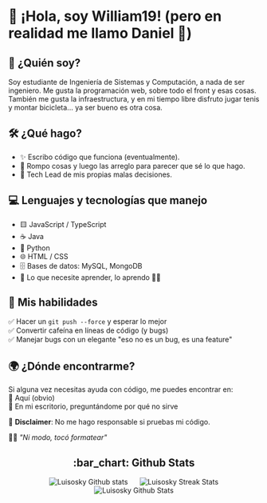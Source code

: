 # 👋 ¡Hola, soy William19! (pero en realidad me llamo Daniel 🤫)

## 🧐 ¿Quién soy?
Soy estudiante de Ingeniería de Sistemas y Computación, a nada de ser ingeniero. Me gusta la programación web, sobre todo el front y esas cosas. También me gusta la infraestructura, y en mi tiempo libre disfruto jugar tenis y montar bicicleta... ya ser bueno es otra cosa.

## 🛠️ ¿Qué hago?
- ✨ Escribo código que funciona (eventualmente).
- 🔧 Rompo cosas y luego las arreglo para parecer que sé lo que hago.
- 🎩 Tech Lead de mis propias malas decisiones.

## 💻 Lenguajes y tecnologías que manejo
- 🟨 JavaScript / TypeScript
- ☕ Java
- 🐍 Python
- 🌐 HTML / CSS
- 🗄️ Bases de datos: MySQL, MongoDB
- 🎯 Lo que necesite aprender, lo aprendo 🤷‍♂️

## 🤖 Mis habilidades
✅ Hacer un `git push --force` y esperar lo mejor  
✅ Convertir cafeína en líneas de código (y bugs)  
✅ Manejar bugs con un elegante "eso no es un bug, es una feature"  

## 🌍 ¿Dónde encontrarme?
Si alguna vez necesitas ayuda con código, me puedes encontrar en:  
📍 Aquí (obvio)  
📍 En mi escritorio, preguntándome por qué no sirve


💾 **Disclaimer**: No me hago responsable si pruebas mi código.   

🐱‍💻 _"Ni modo, tocó formatear"_

<h2 align="center">:bar_chart: Github Stats</h2>
<div align="center">
    <div style="display: inline-block; margin: 0 10px;">
        <img src="https://github-readme-stats.vercel.app/api/top-langs/?username=William19D&theme=tokyonight&hide_border=false&include_all_commits=false&count_private=false&layout=compact" alt="Luisosky Github stats" />
    </div>
    <div style="display: inline-block; margin: 0 10px;">
        <img src="https://github-readme-streak-stats.herokuapp.com/?user=William19D&theme=tokyonight&hide_border=false" alt="Luisosky Streak Stats" />
    </div>
    <div style="display: inline-block; margin: 0 10px;">
        <img src="https://github-readme-stats.vercel.app/api?username=William19D&theme=tokyonight&hide_border=false&include_all_commits=false&count_private=false" alt="Luisosky Github Stats" />
    </div>
</div>
